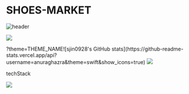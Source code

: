 # SHOES-MARKET
![header](https://capsule-render.vercel.app/api?type=waving&color=gradient&customColorList=0,2,2,5,30&height=300&section=header&text=SHOES%20MARKET&fontSize=90&animation=fadeIn&fontAlignY=38&desc=sujin's%20portfolio)
<!-- 방문자수 --!>
<p>
<a href="https://hits.seeyoufarm.com"><img src="https://hits.seeyoufarm.com/api/count/incr/badge.svg?url=https%3A%2F%2Fgithub.com%2Fqkrtn0928@naver.com%2Fhit-counter&count_bg=%2379C83D&title_bg=%23555555&icon=&icon_color=%23E7E7E7&title=hits&edge_flat=false"/></a>
</p>

?theme=THEME_NAME![sjin0928's GitHub stats](https://github-readme-stats.vercel.app/api?username=anuraghazra&theme=swift&show_icons=true)

<img src="https://img.shields.io/badge/bootstrap-%238511FA.svg?style=for-the-badge&logo=bootstrap&logoColor=white">

<div> 
<p>techStack</p>
<img src="https://img.shields.io/badge/javascript?style=for-the-badge&logo=javascript&logoColor=#F7DF1E">
</div>
